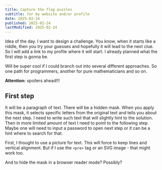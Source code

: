 ```yaml
---
title: Capture the flag puzzles
subtitle: for my website and/or profile
date: 2025-02-24
published: 2025-02-24
lastModified: 2025-02-24
---
```


Idea of the day. I want to design a challenge. You know, when it starts like a riddle, then you try your guesses and hopefully it will lead to the next clue. So I will add a link to my profile where it will start. I already planned what the first step is gonna be.

Will be super cool if I could branch out into several different approaches. So one path for programmers, another for pure mathematicians and so on.


**Attention:** spoilers ahead!!!

## First step

It will be a paragraph of text. There will be a hidden mask. When you apply this mask, it selects specific letters from the original text and tells you about the next step. I need to write such text that will slightly hint to the solution. Then in more limited amount of text I need to point to the following step. Maybe one will need to input a password to open next step or it can be a hint where to search for that.

First, I thought to use a picture for text. This will force to keep lines and vertical alignment. But if I use the `<pre>` tag or an SVG image - that might work too.

And to hide the mask in a browser reader mode? Possibly?
